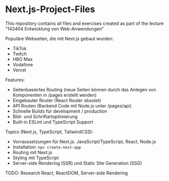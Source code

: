 # Next.js-Project-Files
This repository contains all files and exercises created as part of the lecture "143404 Entwicklung von Web-Anwendungen"

Populäre Webseiten, die mit Next.js gebaut wurden:
- TikTok
- Twitch
- HBO Max
- Vodafone
- Vercel 


Features:
- Seitenbasiertes Routing (neue Seiten können durch das Anlegen von Komponenten in /pages erstellt werden)
- Eingebauter Router (React Router obsolet)
- API Routen (Backend Code mit Node.js unter /pages/api)
- Schnelle Builds für development / production 
- Bild- und Schriftartoptimierung
- Built-in ESLint und TypeScript Support


Topics (Next.js, TypeScript, TailwindCSS):
- Vorraussetzungen für Next.js: JavaScript/TypeScript, React, Node.js
- Installation: ```npx create-next-app```
- Routing mit Next.js
- Styling mit TypeScript
- Server-side Rendering (SSR) und Static Site Generation (SSG)


TODO: Research React, ReactDOM, Server-side Rendering